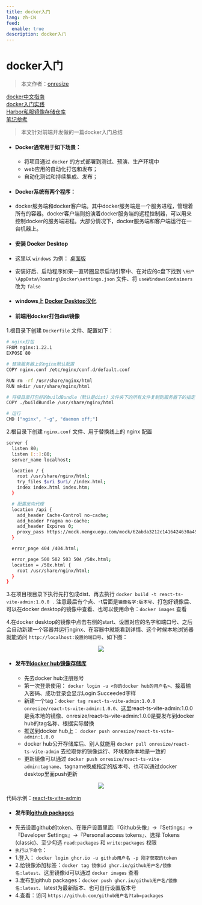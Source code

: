```yaml
---
title: docker入门
lang: zh-CN
feed:
  enable: true
description: docker入门
---
```


# docker入门
> 本文作者：[onresize](https://github.com/onresize)

[docker中文指南](https://yeasy.gitbook.io/docker_practice)
<br />
[docker入门实践](https://docker.easydoc.net/)
<br />
[Harbor私服镜像存储仓库](https://goharbor.io/)
<br />
[笔记参考](https://gitee.com/onresize/docker-compose)

> 本文针对前端开发做的一篇docker入门总结

- #### Docker通常用于如下场景：
  - 将项目通过  `docker` 的方式部署到测试、预演、生产环境中
  - web应用的自动化打包和发布；
  - 自动化测试和持续集成、发布；

- #### Docker系统有两个程序：
- docker服务端和docker客户端。其中docker服务端是一个服务进程，管理着所有的容器。docker客户端则扮演着docker服务端的远程控制器，可以用来控制docker的服务端进程。大部分情况下，docker服务端和客户端运行在一台机器上。

- #### 安装 Docker Desktop
- 这里以 `windows` 为例： 
[桌面版](https://www.docker.com/products/docker-desktop)
- 安装好后、启动程序如果一直转圈显示启动引擎中、在对应的c盘下找到 `\用户\AppData\Roaming\Docker\settings.json` 文件、将 `useWindowsContainers`改为 `false`

- #### windows上 [Docker Desktop汉化](https://github.com/hongmengshikong/DockerDesktopChinese)

- #### 前端用docker打包dist镜像
1.根目录下创建 `Dockerfile` 文件、配置如下：
```bash
# nginx打包
FROM nginx:1.22.1
EXPOSE 80

# 替换服务器上的nginx默认配置
COPY nginx.conf /etc/nginx/conf.d/default.conf

RUN rm -rf /usr/share/nginx/html
RUN mkdir /usr/share/nginx/html

# 将根目录打包好的buildBundle（默认是dist）文件夹下的所有文件复制到服务器下的指定目录
COPY ./buildBundle /usr/share/nginx/html

# 运行
CMD ["nginx", "-g", "daemon off;"]
```
2.根目录下创建 `nginx.conf` 文件、用于替换线上的 nginx 配置 
```bash
server {
  listen 80;
  listen [::]:80;
  server_name localhost;

  location / {
    root /usr/share/nginx/html;
    try_files $uri $uri/ /index.html;
    index index.html index.htm;
  }

  # 配置反向代理
  location /api {
    add_header Cache-Control no-cache;
    add_header Pragma no-cache;
    add_header Expires 0;
    proxy_pass https://mock.mengxuegu.com/mock/62abda3212c1416424630a45;
  }

  error_page 404 /404.html;

  error_page 500 502 503 504 /50x.html;
  location = /50x.html {
    root /usr/share/nginx/html;
  }
}
```
3.在项目根目录下执行先打包成dist、再去执行 `docker build -t react-ts-vite-admin:1.0.0 .` 注意最后有个点、-t后面是`镜像名字:版本号`、打包好镜像后、可以在docker desktop的镜像中查看、也可以使用命令：`docker images` 查看

4.在docker desktop的镜像中点击右侧的start、设置对应的名字和端口号、之后会自动新建一个容器并运行nginx、在容器中就能看到详情、这个时候本地浏览器就能访问 `http://localhost:设置的端口号`、如下图：

<p align="center">
  <img src="/AA_mdPics/docker1.png">
</p>

- #### 发布到[docker hub镜像存储库](https://hub.docker.com/)
  - 先去docker hub注册账号
  - 第一次登录使用： `docker login -u <你的docker hub的用户名>`、接着输入密码、成功登录会显示Login Succeeded字样
  - 新建一个tag：`docker tag react-ts-vite-admin:1.0.0 onresize/react-ts-vite-admin:1.0.0`、这里react-ts-vite-admin:1.0.0是我本地的镜像、onresize/react-ts-vite-admin:1.0.0是要发布到docker hub的tag名称、根据实际替换
  - 推送到docker hub上： `docker push onresize/react-ts-vite-admin:1.0.0`
  - docker hub公开存储库后、别人就能用 `docker pull onresize/react-ts-vite-admin` 去拉取你的镜像运行、环境和你本地是一致的
  - 更新镜像可以通过 `docker push onresize/react-ts-vite-admin:tagname`、tagname换成指定的版本号、也可以通过docker desktop里面push更新

<p align="center">
  <img src="/AA_mdPics/dockhub.png">
</p>

代码示例：[react-ts-vite-admin](https://github.com/onresize/react-ts-vite-admin)

- #### 发布到[github packages](https://github.com/features/packages)
- 先去设置github的token、在账户设置里面:『Github头像』->『Settings』->『Developer Settings』->『Personal access tokens』、选择 Tokens (classic)、至少勾选 `read:packages` 和 `write:packages` 权限
- `执行以下命令`：
- 1.登入： `docker login ghcr.io -u github用户名 -p 刚才获取的token`
- 2.给镜像添加标签：`docker tag 镜像id ghcr.io/github用户名/镜像名:latest`、这里镜像id可以通过 `docker images` 查看
- 3.发布到github packages：`docker push ghcr.io/github用户名/镜像名:latest`、latest为最新版本、也可自行设置版本号
- 4.查看：访问 `https://github.com/github用户名?tab=packages`